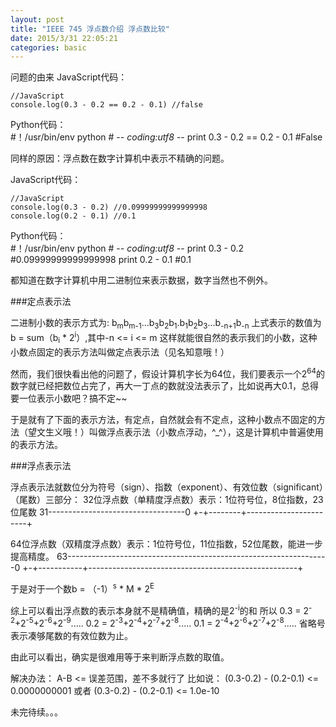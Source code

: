```yaml
---
layout: post
title: "IEEE 745 浮点数介绍 浮点数比较"
date: 2015/3/31 22:05:21 
categories: basic
---
```


问题的由来
JavaScript代码：

    //JavaScript
    console.log(0.3 - 0.2 == 0.2 - 0.1) //false
    
Python代码：    
    #！/usr/bin/env python
    # -*- coding:utf8 -*-
    print 0.3 - 0.2 == 0.2 - 0.1 #False
    
同样的原因：浮点数在数字计算机中表示不精确的问题。

JavaScript代码：

    //JavaScript
    console.log(0.3 - 0.2) //0.09999999999999998
    console.log(0.2 - 0.1) //0.1
    
Python代码：    
    #！/usr/bin/env python
    # -*- coding:utf8 -*-
    print 0.3 - 0.2  #0.09999999999999998
    print 0.2 - 0.1  #0.1
    
    
都知道在数字计算机中用二进制位来表示数据，数字当然也不例外。

###定点表示法

二进制小数的表示方式为:
b<sub>m</sub>b<sub>m-1</sub>...b<sub>3</sub>b<sub>2</sub>b<sub>1</sub>.b<sub>1</sub>b<sub>2</sub>b<sub>3</sub>...b<sub>-n+1</sub>b<sub>-n</sub>
上式表示的数值为
b = sum（b<sub>i</sub> * 2<sup>i</sup>）,其中-n <= i <= m
这样就能很自然的表示我们的小数，这种小数点固定的表示方法叫做定点表示法（见名知意哦！）

然而，我们很快看出他的问题了，假设计算机字长为64位，我们要表示一个2<sup>64</sup>的数字就已经把数位占完了，再大一丁点的数就没法表示了，比如说再大0.1，总得要一位表示小数吧？搞不定~~

于是就有了下面的表示方法，有定点，自然就会有不定点，这种小数点不固定的方法（望文生义哦！）叫做浮点表示法（小数点浮动，^_^），这是计算机中普遍使用的表示方法。

###浮点表示法

浮点表示法就数位分为符号（sign）、指数（exponent）、有效位数（significant）（尾数）三部分：
32位浮点数（单精度浮点数）表示：1位符号位，8位指数，23位尾数
31----------------------------------0
\+-+--------+-----------------------+


64位浮点数（双精度浮点数）表示：1位符号位，11位指数，52位尾数，能进一步提高精度。
63-----------------------------------------------------------------0
+-+-----------+----------------------------------------------------+

于是对于一个数b = （-1）<sup>s</sup> \* M \* 2<sup>E</sup>

综上可以看出浮点数的表示本身就不是精确值，精确的是2<sup>-i</sup>的和
所以
0.3 = 2<sup>-2</sup>+2<sup>-5</sup>+2<sup>-6</sup>+2<sup>-9</sup>.....
0.2 = 2<sup>-3</sup>+2<sup>-4</sup>+2<sup>-7</sup>+2<sup>-8</sup>.....
0.1 = 2<sup>-4</sup>+2<sup>-6</sup>+2<sup>-7</sup>+2<sup>-8</sup>.....
省略号表示凑够尾数的有效位数为止。

由此可以看出，确实是很难用等于来判断浮点数的取值。

解决办法：
A-B <= 误差范围，差不多就行了
比如说：
(0.3-0.2) - (0.2-0.1) <= 0.0000000001
或者
(0.3-0.2) - (0.2-0.1) <= 1.0e-10


未完待续。。。